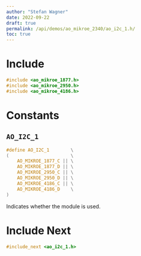 ```yaml
---
author: "Stefan Wagner"
date: 2022-09-22
draft: true
permalink: /api/demos/ao_mikroe_2340/ao_i2c_1.h/
toc: true
---
```


# Include

```c
#include <ao_mikroe_1877.h>
#include <ao_mikroe_2950.h>
#include <ao_mikroe_4186.h>
```

# Constants

## `AO_I2C_1`

```c
#define AO_I2C_1        \
(                       \
    AO_MIKROE_1877_C || \
    AO_MIKROE_1877_D || \
    AO_MIKROE_2950_C || \
    AO_MIKROE_2950_D || \
    AO_MIKROE_4186_C || \
    AO_MIKROE_4186_D    \
)
```

Indicates whether the module is used.

# Include Next

```c
#include_next <ao_i2c_1.h>
```
